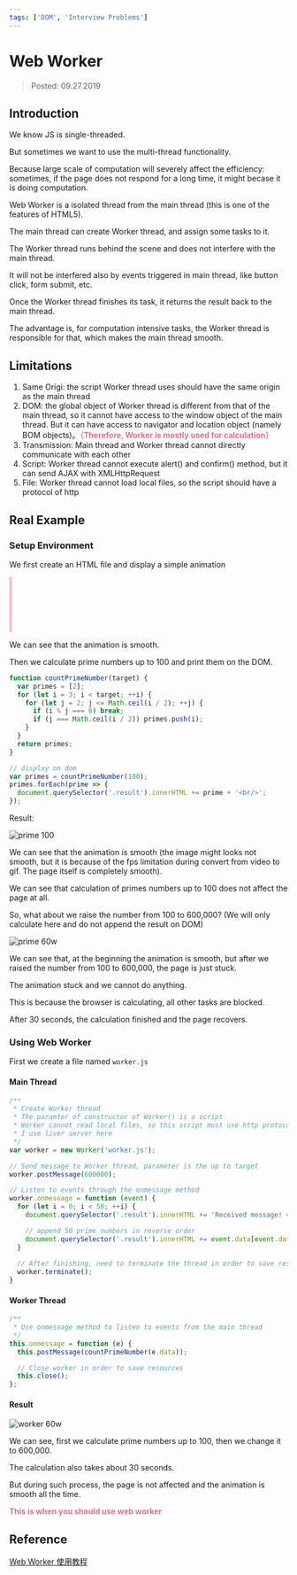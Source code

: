```yaml
---
tags: ['DOM', 'Interview Problems']
---
```


# Web Worker

> Posted: 09.27.2019

<Tag />

## Introduction

We know JS is single-threaded.

But sometimes we want to use the multi-thread functionality.

Because large scale of computation will severely affect the efficiency: sometimes, if the page does not respond for a long time, it might becase it is doing computation.

Web Worker is a isolated thread from the main thread (this is one of the features of HTML5).

The main thread can create Worker thread, and assign some tasks to it.

The Worker thread runs behind the scene and does not interfere with the main thread.

It will not be interfered also by events triggered in main thread, like button click, form submit, etc.

Once the Worker thread finishes its task, it returns the result back to the main thread.

The advantage is, for computation intensive tasks, the Worker thread is responsible for that, which makes the main thread smooth.

## Limitations

1. Same Origi: the script Worker thread uses should have the same origin as the main thread
2. DOM: the global object of Worker thread is different from that of the main thread, so it cannot have access to the window object of the main thread. But it can have access to navigator and location object (namely BOM objects)。<span style="color: palevioletred">**（Therefore, Worker is mostly used for calculation）**</span>
3. Transmission: Main thread and Worker thread cannot directly communicate with each other
4. Script: Worker thread cannot execute alert() and confirm() method, but it can send AJAX with XMLHttpRequest
5. File: Worker thread cannot load local files, so the script should have a protocol of http

## Real Example

### Setup Environment

We first create an HTML file and display a simple animation

<div class="container"></div>
<style>
@keyframes flashAndGrow {
  0% {
    width: 0px;
    background: pink;
  }
  50% {
    width: 200px;
    background: mediumseagreen;
  }
  100% {
    width: 0px;
    background: pink;
  }
}
.container {
  width: 0px;
  height: 100px;
  animation: flashAndGrow 2s ease-in-out infinite;
}
</style>

We can see that the animation is smooth.

Then we calculate prime numbers up to 100 and print them on the DOM.

```javascript
function countPrimeNumber(target) {
  var primes = [2];
  for (let i = 3; i < target; ++i) {
    for (let j = 2; j <= Math.ceil(i / 2); ++j) {
      if (i % j === 0) break;
      if (j === Math.ceil(i / 2)) primes.push(i);
    }
  }
  return primes;
}

// display on dom
var primes = countPrimeNumber(100);
primes.forEach(prime => {
  document.querySelector('.result').innerHTML += prime + '<br/>';
});
```

Result:

![prime 100](/prime-100.gif)

We can see that the animation is smooth (the image might looks not smooth, but it is because of the fps limitation during convert from video to gif. The page itself is completely smooth).

We can see that calculation of primes numbers up to 100 does not affect the page at all.

So, what about we raise the number from 100 to 600,000? (We will only calculate here and do not append the result on DOM)

![prime 60w](/prime-60w.gif)

We can see that, at the beginning the animation is smooth, but after we raised the number from 100 to 600,000, the page is just stuck.

The animation stuck and we cannot do anything.

This is because the browser is calculating, all other tasks are blocked.

After 30 seconds, the calculation finished and the page recovers.

### Using Web Worker

First we create a file named `worker.js`

#### Main Thread

```javascript
/**
 * Create Worker thread
 * The paramter of constructor of Worker() is a script
 * Worker cannot read local files, so this script must use http protocol
 * I use liver server here
 */
var worker = new Worker('worker.js');

// Send message to Worker thread, parameter is the up to target
worker.postMessage(600000);

// Listen to events through the onmessage method
worker.onmessage = function (event) {
  for (let i = 0; i < 50; ++i) {
    document.querySelector('.result').innerHTML += 'Received message! <br/>';

    // append 50 prime numbers in reverse order
    document.querySelector('.result').innerHTML += event.data[event.data.length - i - 1] + '<br/>';
  }
  
  // After finishing, need to terminate the thread in order to save resources
  worker.terminate();
}
```

#### Worker Thread

```javascript
/**
 * Use onmessage method to listen to events from the main thread
 */
this.onmessage = function (e) {
  this.postMessage(countPrimeNumber(e.data));

  // Close worker in order to save resources
  this.close();
};
```

#### Result

![worker 60w](/worker-60w.gif)

We can see, first we calculate prime numbers up to 100, then we change it to 600,000.

The calculation also takes about 30 seconds.

But during such process, the page is not affected and the animation is smooth all the time.

<span style="color: palevioletred">**This is when you should use web worker**</span>

## Reference

[Web Worker 使用教程](http://www.ruanyifeng.com/blog/2018/07/web-worker.html)

<Disqus />